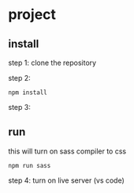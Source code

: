 # project
 
## install 
step 1: clone the repository

step 2:
```
npm install
```
step 3:

## run
this will turn on sass compiler to css
```
npm run sass
```

step 4:
turn on live server (vs code)
